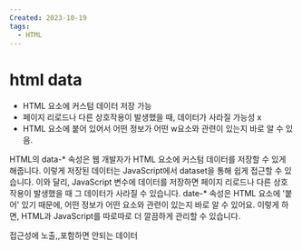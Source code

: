 ```yaml
---
Created: 2023-10-19
tags:
  - HTML
---
```

# html data
- HTML 요소에 커스텀 데이터 저장 가능
- 페이지 리로드나 다른 상호작용이 발생했을 때, 데이터가 사라질 가능성 x
- HTML 요소에 붙어 있어서 어떤 정보가 어떤 w요소와 관련이 있는지 바로 알 수 있음.

HTML의 data-* 속성은 웹 개발자가 HTML 요소에 커스텀 데이터를 저장할 수 있게 해줍니다. 이렇게 저장된 데이터는 JavaScript에서 dataset을 통해 쉽게 접근할 수 있습니다. 이와 달리, JavaScript 변수에 데이터를 저장하면 페이지 리로드나 다른 상호작용이 발생했을 때 그 데이터가 사라질 수 있습니다. date-* 속성은 HTML 요소에 '붙어' 있기 때문에, 어떤 정보가 어떤 요소와 관련이 있는지 바로 알 수 있어요. 이렇게 하면, HTML과 JavaScript를 따로따로 더 깔끔하게 관리할 수 있습니다.

접근성에 노출,,포함하면 안되는 데이터
